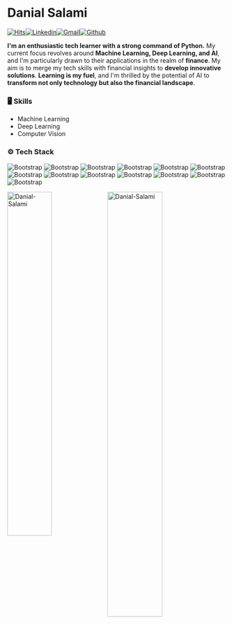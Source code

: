 # Danial Salami

[![Hits](https://hits.seeyoufarm.com/api/count/incr/badge.svg?url=https%3A%2F%2Fgithub.com%2FDanial-Salami%2FDanial-Salami&count_bg=%2379C83D&title_bg=%23555555&icon=&icon_color=%23E7E7E7&title=Profile+Views&edge_flat=false)](https://hits.seeyoufarm.com)[![Linkedin](https://img.shields.io/badge/-LinkedIn-blue?style=flat&logo=Linkedin&logoColor=white)](https://www.linkedin.com/in/danial-salami/)[![Gmail](https://img.shields.io/badge/-Gmail-c14438?style=flat&logo=Gmail&logoColor=white)](mailto:danialsari13@gmail.com)[![Github](https://img.shields.io/github/followers/Danial-Salami?label=Follow&style=social)](https://github.com/Danial-Salami)

**I'm an enthusiastic tech learner with a strong command of Python.** My current focus revolves around **Machine Learning, Deep Learning, and AI**, and I'm particularly drawn to their applications in the realm of **finance**. My aim is to merge my tech skills with financial insights to **develop innovative solutions**. **Learning is my fuel**, and I'm thrilled by the potential of AI to **transform not only technology but also the financial landscape**.


### 🖥 Skills

- Machine Learning
- Deep Learning
- Computer Vision

### ⚙️ Tech Stack

![Bootstrap](https://img.shields.io/badge/-Python-05122A?style=plastic&logo=Python&color=000000) ![Bootstrap](https://img.shields.io/badge/-TensorFlow-05122A?style=plastic&logo=TensorFlow&color=000000) ![Bootstrap](https://img.shields.io/badge/-PyTorch-05122A?style=plastic&logo=PyTorch&color=000000) ![Bootstrap](https://img.shields.io/badge/-Scikit%20Learn-05122A?style=plastic&logo=Scikit-Learn&color=000000) ![Bootstrap](https://img.shields.io/badge/-Pandas-05122A?style=plastic&logo=Pandas&color=000000) ![Bootstrap](https://img.shields.io/badge/-Numpy-05122A?style=plastic&logo=Numpy&color=000000) ![Bootstrap](https://img.shields.io/badge/-Scipy-05122A?style=plastic&logo=Scipy&color=000000) ![Bootstrap](https://img.shields.io/badge/-Matplotlib-05122A?style=plastic&logo=Matplotlib&color=000000) ![Bootstrap](https://img.shields.io/badge/-Seaborn-05122A?style=plastic&logo=Seaborn&color=000000) ![Bootstrap](https://img.shields.io/badge/-Anaconda-05122A?style=plastic&logo=Anaconda&color=000000) ![Bootstrap](https://img.shields.io/badge/-Javascript-05122A?style=plastic&logo=Javascript&color=000000) ![Bootstrap](https://img.shields.io/badge/-HTML-05122A?style=plastic&logo=HTML&color=000000) ![Bootstrap](https://img.shields.io/badge/-CSS-05122A?style=plastic&logo=CSS&color=000000)

<div>
  <img width="45%" align="left" src="https://github-readme-stats.vercel.app/api/top-langs?username=Danial-Salami&show_icons=true&locale=en&layout=compact" alt="Danial-Salami" />
  <img width="50%"  src="https://github-readme-streak-stats.herokuapp.com/?user=Danial-Salami&" alt="Danial-Salami" />
</div>
